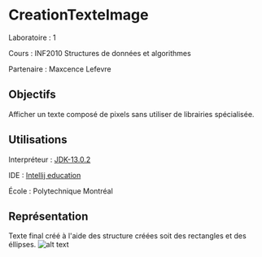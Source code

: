 # CreationTexteImage
Laboratoire : 1 

Cours : INF2010 Structures de données et algorithmes

Partenaire : Maxcence Lefevre


## Objectifs
Afficher un texte composé de pixels sans utiliser de librairies spécialisée.

## Utilisations
Interpréteur : [JDK-13.0.2](https://www.oracle.com/java/technologies/javase-jdk13-downloads.html)

IDE : [Intellij education](https://www.jetbrains.com/fr-fr/idea/download/#section=windows)

École : Polytechnique Montréal

## Représentation
Texte final créé à l'aide des structure créées soit des rectangles et des éllipses.
![alt text](https://github.com/TritzA/CreationTexteImage/blob/master/image.jpg)
